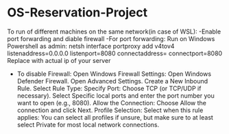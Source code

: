 # OS-Reservation-Project

To run of different machines on the same network(in case of WSL):
   -Enable port forwarding and diable firewall
   -For port forwarding: 
      Run on Windows Powershell as admin: netsh interface portproxy add v4tov4 listenaddress=0.0.0.0 listenport=8080 connectaddress=<server ip> connectport=8080
      Replace with actual ip of your server
   - To disable Firewall:
     Open Windows Firewall Settings:
     Open Windows Defender Firewall. Open Advanced Settings. Create a New Inbound Rule.
     Select Rule Type: Specify Port: Choose TCP (or TCP/UDP if necessary).
     Select Specific local ports and enter the port number you want to open (e.g., 8080).
     Allow the Connection: Choose Allow the connection and click Next.
     Profile Selection: Select when this rule applies:
     You can select all profiles if unsure, but make sure to at least select Private for most local network connections.
